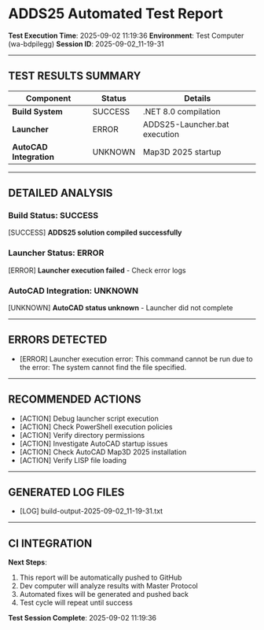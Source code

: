 ﻿# ADDS25 Automated Test Report

**Test Execution Time**: 2025-09-02 11:19:36
**Environment**: Test Computer (wa-bdpilegg)
**Session ID**: 2025-09-02_11-19-31

---

## TEST RESULTS SUMMARY

| Component | Status | Details |
|-----------|--------|---------|
| **Build System** | SUCCESS | .NET 8.0 compilation |
| **Launcher** | ERROR | ADDS25-Launcher.bat execution |
| **AutoCAD Integration** | UNKNOWN | Map3D 2025 startup |

---

## DETAILED ANALYSIS

### Build Status: SUCCESS
[SUCCESS] **ADDS25 solution compiled successfully**

### Launcher Status: ERROR
[ERROR] **Launcher execution failed** - Check error logs

### AutoCAD Integration: UNKNOWN
[UNKNOWN] **AutoCAD status unknown** - Launcher did not complete

---

## ERRORS DETECTED
- [ERROR] Launcher execution error: This command cannot be run due to the error: The system cannot find the file specified.

---

## RECOMMENDED ACTIONS
- [ACTION] Debug launcher script execution
- [ACTION] Check PowerShell execution policies
- [ACTION] Verify directory permissions
- [ACTION] Investigate AutoCAD startup issues
- [ACTION] Check AutoCAD Map3D 2025 installation
- [ACTION] Verify LISP file loading

---

## GENERATED LOG FILES
- [LOG] build-output-2025-09-02_11-19-31.txt

---

## CI INTEGRATION

**Next Steps**:
1. This report will be automatically pushed to GitHub
2. Dev computer will analyze results with Master Protocol
3. Automated fixes will be generated and pushed back
4. Test cycle will repeat until success

**Test Session Complete**: 2025-09-02 11:19:36
